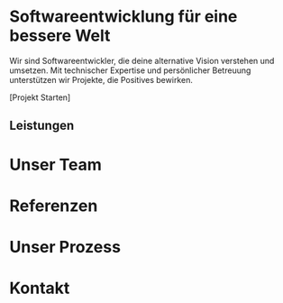 # Software­entwicklung für eine bessere Welt

Wir sind Softwareentwickler, die deine alternative Vision verstehen und umsetzen. Mit technischer Expertise und persönlicher Betreuung unterstützen wir Projekte, die Positives bewirken.

[Projekt Starten]

## Leistungen

<ServiceCard
title="Webentwicklung"
:items="['Frontend', 'Responsive Design', 'Barrierefreiheit', 'Backend']"
/>

<ServiceCard
title="Hosting"
:items="['Wordpress', 'Ocelot.social', 'Zugeschnittene Lösungen', 'Nachhaltige Serverinfrastrukturen']"
/>

<ServiceCard
title="Mobile Anwendungen"
:items="['Android', 'iOS', 'PWA']"
/>

<ServiceCard
title="Beratung & Betreuung"
:items="['Systemarchitektur', 'DevOps & Prozessbegleitung', 'Monitoring & Security', 'Technische Konzeption', 'Agiles Projektmanagement', 'Nachhaltigkeitsanalyse']"
/>

<ServiceCard
title="Software-Entwicklung"
:items="['API-Entwicklung', 'Datenbank-Design', 'Performance-Optimierung', 'Deployment-Automatisierung', 'Code-Qualität & Testing']"
/>


# Unser Team

<div class="grid md:grid-cols-4 gap-6">
  <TeamMember
    name="Sarah"
    role="Frontend, UX"
    image="/team/sarah.jpg"
  />
  <TeamMember
    name="Michael"
    role="Backend, DevOps"
    image="/team/michael.jpg"
  />
  <TeamMember
    name="Lea"
    role="Projektmanagement"
    image="/team/lea.jpg"
  />
  <TeamMember
    name="Alex"
    role="Fullstack, Security"
    image="/team/alex.jpg"
  />
</div>

# Referenzen

<div class="grid md:grid-cols-2 gap-8">
  <ProjectCard
    title="Nachhaltigkeits-Portal"
    description="Vernetzungsplattform für lokale Initiativen mit 50% Energieeinsparung durch optimierte Architektur."
    image="/projects/sustainability.jpg"
    :tags="['Webentwicklung', 'API', 'Datenbank']"
  />
  <ProjectCard
    title="Sharing Economy App"
    description="Mobile Anwendung für ressourcenschonendes Teilen mit 10.000+ aktiven Nutzern."
    image="/projects/sharing.jpg"
    :tags="['Mobile App', 'Backend', 'DevOps']"
  />
</div>


# Unser Prozess

<ProcessStep
number="1"
title="Kennenlernen & Vision"
description="Persönliches Gespräch und detaillierte Bedarfsanalyse"
/>

<ProcessStep
number="2"
title="Agile Entwicklung"
description="Technische Konzeption und iterative Umsetzung mit kontinuierlichem Feedback und automatisierten Tests"
/>

<ProcessStep
number="3"
title="Launch"
description="Deployment und Übergabe mit ausführlicher Dokumentation"
/>

<ProcessStep
number="4"
title="Support"
description="Langfristige Betreuung und Weiterentwicklung"
/>


# Kontakt

<ContactForm />

<style>
  @import "tailwindcss";
</style>

